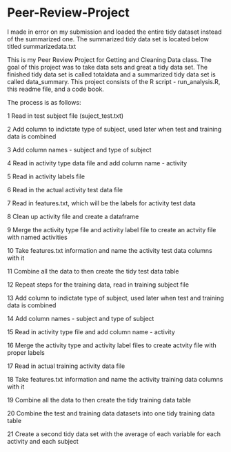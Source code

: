 # Peer-Review-Project
I made in error on my submission and loaded the entire tidy dataset instead of the summarized one.  The summarized tidy data set is located below titled summarizedata.txt

This is my Peer Review Project for Getting and Cleaning Data class.  The goal of this project was to take data sets and great a tidy data set.  The finished tidy data set is called totaldata and a summarized tidy data set is called data_summary.  This project consists of the R script - run_analysis.R, this readme file, and a code book.


The process is as follows:

1 Read in test subject file (suject_test.txt) 

2 Add column to indictate type of subject, used later when test and training data is combined

3 Add column names - subject and type of subject

4 Read in activity type data file and add column name - activity

5 Read in activity labels file 

6 Read in the actual activity test data file

7 Read in features.txt, which will be the labels for activity test data

8 Clean up activity file and create a dataframe

9 Merge the activity type file and activity label file to create an actvity file with named activities

10 Take features.txt information and name the activity test data columns with it

11 Combine all the data to then create the tidy test data table

12 Repeat steps for the training data, read in training subject file

13 Add column to indictate type of subject, used later when test and training data is combined

14 Add column names - subject and type of subject

15 Read in activity type file and add column name - activity

16 Merge the activity type and activity label files to create actvity file with proper labels

17 Read in actual training activity data file

18 Take features.txt information and name the activity training data columns with it

19 Combine all the data to then create the tidy training data table

20 Combine the test and training data datasets into one tidy training data table

21 Create a second tidy data set with the average of each variable for each activity and each subject
